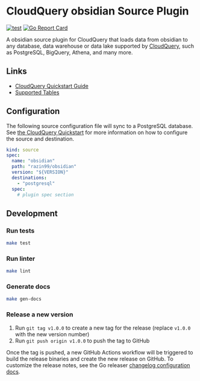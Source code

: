 # CloudQuery obsidian Source Plugin

[![test](https://github.com/razin99/cq-source-obsidian/actions/workflows/test.yaml/badge.svg)](https://github.com/razin99/cq-source-obsidian/actions/workflows/test.yaml)
[![Go Report Card](https://goreportcard.com/badge/github.com/razin99/cq-source-obsidian)](https://goreportcard.com/report/github.com/razin99/cq-source-obsidian)

A obsidian source plugin for CloudQuery that loads data from obsidian to any database, data warehouse or data lake supported by [CloudQuery](https://www.cloudquery.io/), such as PostgreSQL, BigQuery, Athena, and many more.

## Links

 - [CloudQuery Quickstart Guide](https://www.cloudquery.io/docs/quickstart)
 - [Supported Tables](docs/tables/README.md)


## Configuration

The following source configuration file will sync to a PostgreSQL database. See [the CloudQuery Quickstart](https://www.cloudquery.io/docs/quickstart) for more information on how to configure the source and destination.

```yaml
kind: source
spec:
  name: "obsidian"
  path: "razin99/obsidian"
  version: "${VERSION}"
  destinations:
    - "postgresql"
  spec:
    # plugin spec section
```

## Development

### Run tests

```bash
make test
```

### Run linter

```bash
make lint
```

### Generate docs

```bash
make gen-docs
```

### Release a new version

1. Run `git tag v1.0.0` to create a new tag for the release (replace `v1.0.0` with the new version number)
2. Run `git push origin v1.0.0` to push the tag to GitHub  

Once the tag is pushed, a new GitHub Actions workflow will be triggered to build the release binaries and create the new release on GitHub.
To customize the release notes, see the Go releaser [changelog configuration docs](https://goreleaser.com/customization/changelog/#changelog).
